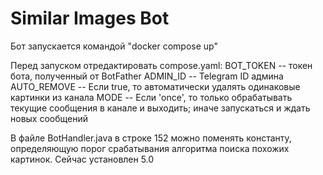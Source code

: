 # Similar Images Bot

Бот запускается командой "docker compose up"

Перед запуском отредактировать compose.yaml:
      BOT_TOKEN -- токен бота, полученный от BotFather
      ADMIN_ID -- Telegram ID админа
      AUTO_REMOVE -- Если true, то автоматически удалять одинаковые картинки из канала
      MODE -- Если 'once', то только обрабатывать текущие сообщения в канале и выходить; иначе запускаться и ждать новых сообщений

В файле BotHandler.java в строке 152 можно поменять константу, определяющую порог срабатывания алгоритма поиска похожих картинок. Сейчас установлен 5.0


